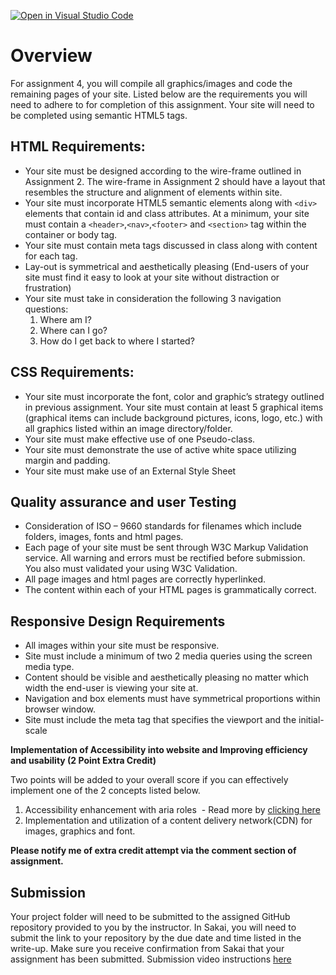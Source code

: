 [![Open in Visual Studio Code](https://classroom.github.com/assets/open-in-vscode-c66648af7eb3fe8bc4f294546bfd86ef473780cde1dea487d3c4ff354943c9ae.svg)](https://classroom.github.com/online_ide?assignment_repo_id=8814082&assignment_repo_type=AssignmentRepo)
# Overview

For assignment 4, you will compile all graphics/images and code the remaining pages of your site.  Listed below are the requirements you will need to adhere to for completion of this assignment. Your site will need to be completed using semantic HTML5 tags. 

## HTML Requirements:

- Your site must be designed according to the wire-frame outlined in Assignment 2. The wire-frame in Assignment 2 should have a layout that resembles the structure and alignment of elements within site.
- Your site must incorporate HTML5 semantic elements along with ```<div>``` elements that contain id and class attributes. At a minimum, your site must contain a ```<header>```,```<nav>```,```<footer>``` and ```<section>``` tag within the container or body tag.
- Your site must contain meta tags discussed in class along with content for each tag.
- Lay-out is symmetrical and aesthetically pleasing (End-users of your site must find it easy to look at your site without distraction or frustration)
- Your site must take in consideration the following 3 navigation questions:
  1.  Where am I?
  2.  Where can I go?
  3.  How do I get back to where I started?



## CSS Requirements: 

- Your site must incorporate the font, color and graphic’s strategy outlined in previous assignment. Your site must contain at least 5 graphical items (graphical items can include background pictures, icons, logo, etc.) with all graphics listed within an image directory/folder. 
- Your site must make effective use of one Pseudo-class.
- Your site must demonstrate the use of active white space utilizing margin and padding.
- Your site must make use of an External Style Sheet


## Quality assurance and user Testing
- Consideration of ISO – 9660 standards for filenames which include folders, images, fonts and html pages.
- Each page of your site must be sent through W3C Markup Validation service. All warning and errors must be rectified before submission.  You also must validated your using W3C Validation. 
- All page images and html pages are correctly hyperlinked.
- The content within each of your HTML pages is grammatically correct.

## Responsive Design Requirements

- All images within your site must be responsive.
- Site must include a minimum of two 2 media queries using the screen media type.
- Content should be visible and aesthetically pleasing no matter which width the end-user is viewing your site at. 
- Navigation and box elements must have symmetrical proportions within browser window.
- Site must include the meta tag that specifies the viewport and the initial-scale

**Implementation of Accessibility into website and Improving efficiency and usability (2 Point Extra Credit)**

Two points will be added to your overall score if you can effectively implement one of the 2 concepts listed below.
1. Accessibility enhancement with aria roles  - Read more by [clicking here](https://a11yproject.com/posts/getting-started-aria/)
2. Implementation and utilization of a content delivery network(CDN) for images, graphics and font.

**Please notify me of extra credit attempt via the comment section of assignment.**

## Submission
Your project folder will need to be submitted to the assigned GitHub repository provided to you by the instructor. In Sakai, you will need to submit the link to your repository by the due date and time listed in the write-up. Make sure you receive confirmation from Sakai that your assignment has been submitted. Submission video instructions [here](https://instructorc.github.io/site/slides/presentation/video/github_upload.mp4) 
